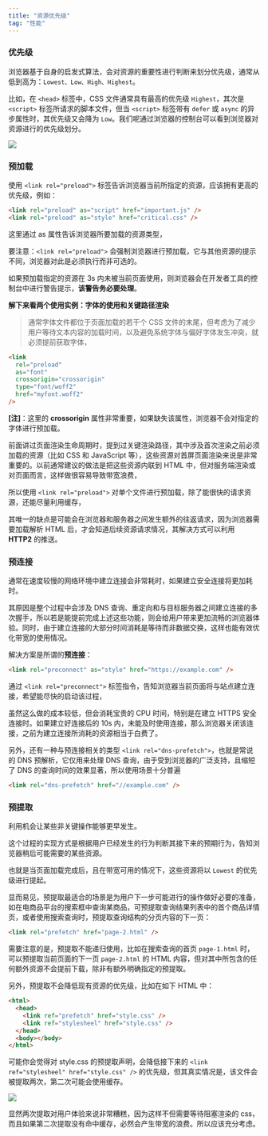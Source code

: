 ```yaml
---
title: "资源优先级"
tag: "性能"
---
```


### 优先级

浏览器基于自身的启发式算法，会对资源的重要性进行判断来划分优先级，通常从低到高为：`Lowest、Low、High、Highest`。

比如，在 `<head>` 标签中，CSS 文件通常具有最高的优先级 `Highest`，其次是 `<script>` 标签所请求的脚本文件，但当 `<script>` 标签带有 `defer` 或 `async` 的异步属性时，其优先级又会降为 `Low`。我们呢通过浏览器的控制台可以看到浏览器对资源进行的优先级划分。

![](../imgs/40/01.jpg)

### 预加载

使用 `<link rel="preload">` 标签告诉浏览器当前所指定的资源，应该拥有更高的优先级，例如：

```html
<link rel="preload" as="script" href="important.js" />
<link rel="preload" as="style" href="critical.css" />
```

这里通过 as 属性告诉浏览器所要加载的资源类型，

要注意：`<link rel="preload">` 会强制浏览器进行预加载，它与其他资源的提示不同，浏览器对此是必须执行而非可选的。

如果预加载指定的资源在 3s 内未被当前页面使用，则浏览器会在开发者工具的控制台中进行警告提示，**该警告务必要处理**。

**解下来看两个使用实例：字体的使用和关键路径渲染**

> 通常字体文件都位于页面加载的若干个 CSS 文件的末尾，但考虑为了减少用户等待文本内容的加载时间，以及避免系统字体与偏好字体发生冲突，就必须提前获取字体，

```html
<link
  rel="preload"
  as="font"
  crossorigin="crossorigin"
  type="font/woff2"
  href="myfont.woff2"
/>
```

**\[注\]**：这里的 **crossorigin** 属性非常重要，如果缺失该属性，浏览器不会对指定的字体进行预加载。

前面讲过页面渲染生命周期时，提到过关键渲染路径，其中涉及首次渲染之前必须加载的资源（比如 CSS 和 JavaScript 等），这些资源对首屏页面渲染来说是非常重要的。以前通常建议的做法是把这些资源内联到 HTML 中，但对服务端渲染或对页面而言，这样做很容易导致带宽浪费，

所以使用 `<link rel="preload">` 对单个文件进行预加载，除了能很快的请求资源，还能尽量利用缓存，

其唯一的缺点是可能会在浏览器和服务器之间发生额外的往返请求，因为浏览器需要加载解析 HTML 后，才会知道后续资源请求情况，其解决方式可以利用 **HTTP2** 的推送。

### 预连接

通常在速度较慢的网络环境中建立连接会非常耗时，如果建立安全连接将更加耗时。

其原因是整个过程中会涉及 DNS 查询、重定向和与目标服务器之间建立连接的多次握手，所以若是能提前完成上述这些功能，则会给用户带来更加流畅的浏览器体验。同时，由于建立连接的大部分时间消耗是等待而非数据交换，这样也能有效优化带宽的使用情况。

解决方案是所谓的**预连接**：

```html
<link rel="preconnect" as="style" href="https://example.com" />
```

通过 `<link rel="preconnect">` 标签指令，告知浏览器当前页面将与站点建立连接，希望能尽快的启动该过程，

虽然这么做的成本较低，但会消耗宝贵的 CPU 时间，特别是在建立 HTTPS 安全连接时。如果建立好连接后的 10s 内，未能及时使用连接，那么浏览器关闭该连接，之前为建立连接所消耗的资源相当于白费了。

另外，还有一种与预连接相关的类型 `<link rel="dns-prefetch">`，也就是常说的 DNS 预解析，它仅用来处理 DNS 查询，由于受到浏览器的广泛支持，且缩短了 DNS 的查询时间的效果显著，所以使用场景十分普遍

```html
<link rel="dns-prefetch" href="//example.com" />
```

### 预提取

利用机会让某些非关键操作能够更早发生。

这个过程的实现方式是根据用户已经发生的行为判断其接下来的预期行为，告知浏览器稍后可能需要的某些资源。

也就是当页面加载完成后，且在带宽可用的情况下，这些资源将以 `Lowest` 的优先级进行提起。

显而易见，预提取最适合的场景是为用户下一步可能进行的操作做好必要的准备，如在电商品平台的搜索框中查询某商品，可预提取查询结果列表中的首个商品详情页，或者使用搜索查询时，预提取查询结构的分页内容的下一页：

```html
<link rel="prefetch" href="page-2.html" />
```

需要注意的是，预提取不能递归使用，比如在搜索查询的首页 `page-1.html` 时，可以预提取当前页面的下一页 `page-2.html` 的 HTML 内容，但对其中所包含的任何额外资源不会提前下载，除非有额外明确指定的预提取。

另外，预提取不会降低现有资源的优先级，比如在如下 HTML 中：

```html
<html>
  <head>
    <link ref="prefetch" href="style.css" />
    <link ref="stylesheel" href="style.css" />
  </head>
  <body></body>
</html>
```

可能你会觉得对 style.css 的预提取声明，会降低接下来的 `<link ref="stylesheel" href="style.css" />` 的优先级，但其真实情况是，该文件会被提取两次，第二次可能会使用缓存。

![](../imgs/40/02.jpg)

显然两次提取对用户体验来说非常糟糕，因为这样不但需要等待阻塞渲染的 css，而且如果第二次提取没有命中缓存，必然会产生带宽的浪费。所以应该充分考虑。
